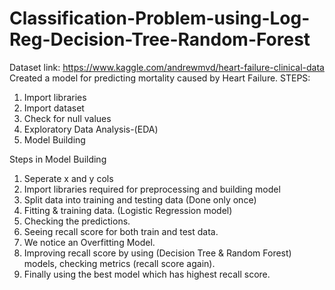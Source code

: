 # Classification-Problem-using-Log-Reg-Decision-Tree-Random-Forest
Dataset link: https://www.kaggle.com/andrewmvd/heart-failure-clinical-data
Created a model for predicting mortality caused by Heart Failure.
STEPS:
1. Import libraries
2. Import dataset
3. Check for null values
4. Exploratory Data Analysis-(EDA)
5. Model Building

Steps in Model Building
1. Seperate x and y cols
2. Import libraries required for preprocessing and building model
3. Split data into training and testing data (Done only once)
4. Fitting & training data.  (Logistic Regression model)
5. Checking the predictions.
6. Seeing recall score for both train and test data.
7. We notice an Overfitting Model.
8. Improving recall score by using (Decision Tree & Random Forest) models, checking metrics (recall score again).
8. Finally using the best model which has highest recall score.
